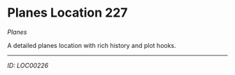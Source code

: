 # Planes Location 227

*Planes*

A detailed planes location with rich history and plot hooks.

---
*ID: LOC00226*